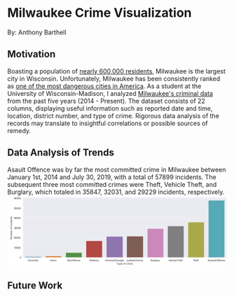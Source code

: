 # Milwaukee Crime Visualization 
By: Anthony Barthell

## Motivation
Boasting a population of [nearly 600,000 residents](http://www.city-data.com/city/Milwaukee-Wisconsin.html), Milwaukee is the largest city in Wisconsin. Unfortunately, Milwaukee has been consistently ranked as [one of the most dangerous cities in America](https://www.cbsnews.com/pictures/the-most-dangerous-cities-in-america/40/). As a student at the University of Wisconsin-Madison, I analyzed [Milwaukee's criminal data](https://data.milwaukee.gov/dataset/wibr/resource/87843297-a6fa-46d4-ba5d-cb342fb2d3bb) from the past five years (2014 - Present). The dataset consists of 22 columns, displaying useful information such as reported date and time, location, district number, and type of crime. Rigorous data analysis of the records may translate to insightful correlations or possible sources of remedy.

## Data Analysis of Trends
Asault Offence was by far the most committed crime in Milwaukee between January 1st, 2014 and July 30, 2019, with a total of 57899 incidents. The subsequent three most committed crimes were Theft, Vehicle Theft, and Burglary, which totaled in 35847, 32031, and 29229 incidents, respectively. 
![Picture](https://github.com/abarthell/Milwaukee-Crime-Vis/blob/master/img/totalCounts.png)

## Future Work
